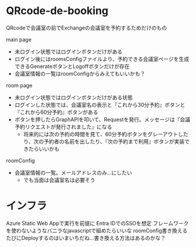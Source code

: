 # QRcode-de-booking
QRcodeで会議室の前でExchangeの会議室を予約するためだけのもの

main page
- 未ログイン状態ではログインボタンだけがある
- ログイン後にはroomsConfigファイルより、予約できる会議室ページを生成できるGenerateボタンとLogoffボタンだけが存在
- 会議室情報の一覧はroomConfigからみえてもいいかも？

room page
- 未ログイン状態ではログインボタンだけがある状態
- ログインした状態では、会議室名の表示と『これから30分予約』ボタンと『これから60分予約』ボタンがある
- ボタンを押したらGraphAPIを叩いて、Requestを発行。メッセージは『会議予約リクエストが発行されました』になる
  - 将来的には次の予約の時間を見て、60分予約ボタンをグレーアウトしたり、次の予約者の名前を出したり、『次の予約まで利用』ボタンが実装できたらいいかも

roomConfig
- 会議室情報の一覧。メールアドレスのみ...にしたい
  - でも当面は会議室名は必要そう

# インフラ
Azure Static Web Appで実行を前提に
Entra IDでのSSOを想定
フレームワークを使わないようなバニラなjavascriptで組めたらいいな
roomConfig書き換えるたびにDeployするのはいまいちだね...書き換える方法はあるのかな？
